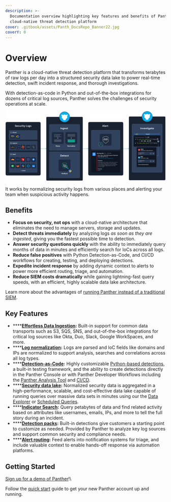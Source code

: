 ```yaml
---
description: >-
  Documentation overview highlighting key features and benefits of Panther's
  cloud-native threat detection platform
cover: .gitbook/assets/Panth_DocsRepo_Banner22.jpg
coverY: 0
---
```


# Overview

Panther is a cloud-native threat detection platform that transforms terabytes of raw logs per day into a structured security data lake to power real-time detection, swift incident response, and thorough investigations.&#x20;

With detection-as-code in Python and out-of-the-box integrations for dozens of critical log sources, Panther solves the challenges of security operations at scale.

![A diagram showing how Panther works: It ingests and normalizes security logs then alerts your team of suspicious activity.](.gitbook/assets/panther-diagram.png)

It works by normalizing security logs from various places and alerting your team when suspicious activity happens.

## Benefits

* **Focus on security, not ops** with a cloud-native architecture that eliminates the need to manage servers, storage and updates.
* **Detect threats immediately** by analyzing logs _as soon as they are ingested_, giving you the fastest possible time to detection.
* **Answer security questions quickly** with the ability to immediately query months of data in minutes and efficiently search for IoCs across all logs.
* **Reduce false positives** with Python Detection-as-Code, and CI/CD workflows for creating, testing, and deploying detections.
* **Expedite incident response** by adding dynamic context to alerts to power more efficient routing, triage, and automation.
* **Reduce SIEM costs dramatically** while gaining lightning-fast query speeds, with an efficient, highly scalable data lake architecture.

Learn more about the advantages of [running Panther instead of a traditional SIEM](https://panther.com/product/traditional-siem-vs-panther/).

## Key Features

* ****[**Effortless Data Ingestion**](data-onboarding/)**:** Built-in support for common data transports such as S3, SQS, SNS, and out-of-the-box integrations for critical log sources like Okta, Duo, Slack, Google WorkSpaces, and more.
* ****[**Log normalization**](data-analytics/)**:** Logs are parsed and IoC fields like domains and IPs are normalized to support analysis, searches and correlations across all log types.
* ****[**Detection-as-Code**](writing-detections/)**:** Highly customizable [Python-based detections](writing-detections/), a built-in testing framework, and the ability to create detections directly in the Panther Console or with Panther Developer Workflows including the [Panther Analysis Tool](writing-detections/panther-analysis-tool.md) and [CI/CD](guides/ci-cd-onboarding-guide.md).
* ****[**Security data lake**](data-analytics/)**:** Normalized security data is aggregated in a high-performance, scalable, and cost-effective data lake capable of running queries over massive data sets in minutes using our the [Data Explorer](data-analytics/data-explorer.md) or [Scheduled Queries](data-analytics/scheduled-queries.md).
* ****[**Indicator Search**](data-analytics/indicator-search.md)**:** Query petabytes of data and find related activity based on attributes like usernames, emails, IPs, and more to tell the full story during an incident.
* ****[**Detection packs**](writing-detections/detection-packs.md)**:** Built-in detections give customers a starting point to customize as needed. Provided by Panther to analyze key log sources and support common security and compliance needs.
* ****[**Alert routing**](destinations/)**:** Feed alerts into notification systems for triage, and include valuable context to enable hands-off response via automation platforms.

## Getting Started

[Sign up for a demo of Panther](https://runpanther.io/request-a-demo/)!\


Follow the [quick start](quick-start.md) guide to get your new Panther account up and running.

